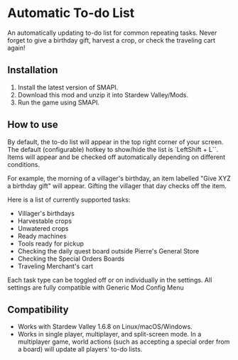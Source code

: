 # Automatic To-do List

An automatically updating to-do list for common repeating tasks. Never forget to give a birthday gift, harvest a crop, or check the traveling cart again!

## Installation

1. Install the latest version of SMAPI.
1. Download this mod and unzip it into Stardew Valley/Mods.
1. Run the game using SMAPI.


## How to use

By default, the to-do list will appear in the top right corner of your screen. The default (configurable) hotkey to show/hide the list is `LeftShift + L``. Items will appear and be checked off automatically depending on different conditions.

For example, the morning of a villager's birthday, an item labelled "Give XYZ a birthday gift" will appear. Gifting the villager that day checks off the item.

Here is a list of currently supported tasks:

- Villager's birthdays
- Harvestable crops
- Unwatered crops
- Ready machines
- Tools ready for pickup
- Checking the daily quest board outside Pierre's General Store
- Checking the Special Orders Boards
- Traveling Merchant's cart

Each task type can be toggled off or on individually in the settings. All settings are fully compatible with Generic Mod Config Menu

## Compatibility

- Works with Stardew Valley 1.6.8 on Linux/macOS/Windows.
- Works in single player, multiplayer, and split-screen mode. In a multiplayer game, world actions (such as accepting a special order from a board) will update all players' to-do lists.